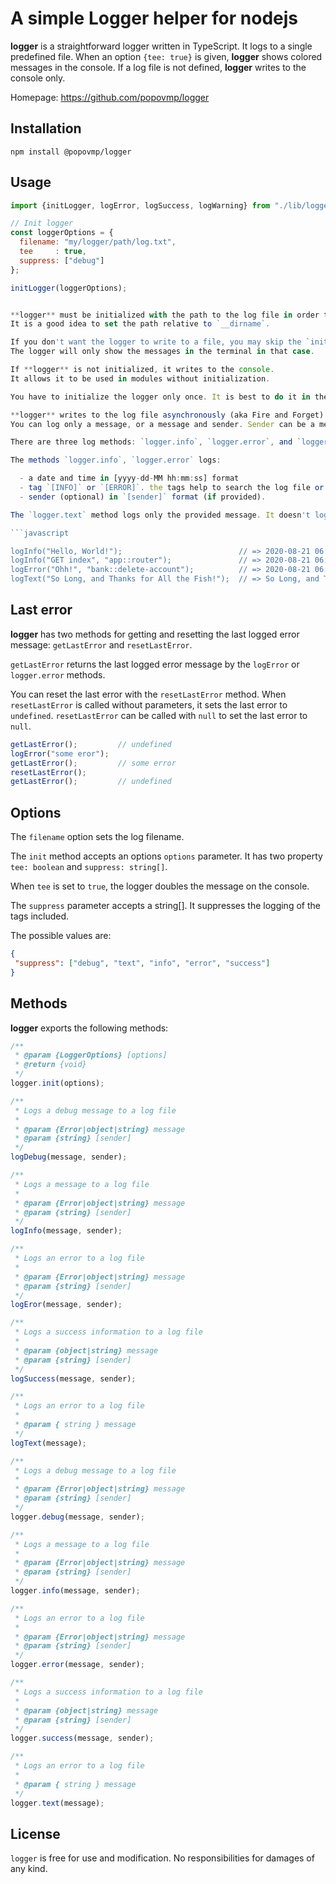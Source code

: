 # A simple Logger helper for nodejs

**logger** is a straightforward logger written in TypeScript. It logs to a single predefined file.
When an option `{tee: true}` is given, **logger** shows colored messages in the console.
If a log file is not defined, **logger** writes to the console only.

Homepage: https://github.com/popovmp/logger

## Installation

```
npm install @popovmp/logger
```

## Usage

```javascript
import {initLogger, logError, logSuccess, logWarning} from "./lib/logger.mts";

// Init logger
const loggerOptions = {
  filename: "my/logger/path/log.txt",
  tee     : true,
  suppress: ["debug"]
};

initLogger(loggerOptions);


**logger** must be initialized with the path to the log file in order to write the log.
It is a good idea to set the path relative to `__dirname`.

If you don't want the logger to write to a file, you may skip the `init` part or to call it without args.
The logger will only show the messages in the terminal in that case.

If **logger** is not initialized, it writes to the console.
It allows it to be used in modules without initialization.

You have to initialize the logger only once. It is best to do it in the application main script `index.mts`.

**logger** writes to the log file asynchronously (aka Fire and Forget).
You can log only a message, or a message and sender. Sender can be a method name or other hint.

There are three log methods: `logger.info`, `logger.error`, and `logger.text`.

The methods `logger.info`, `logger.error` logs:

  - a date and time in [yyyy-dd-MM hh:mm:ss] format
  - tag `[INFO]` or `[ERROR]`. the tags help to search the log file or `grep` it by a tag.
  - sender (optional) in `[sender]` format (if provided).

The `logger.text` method logs only the provided message. It doesn't log a date, a label or a sender.

```javascript

logInfo("Hello, World!");                          // => 2020-08-21 06:21:11 [INFO] Hello, World!
logInfo("GET index", "app::router");               // => 2020-08-21 06:21:11 [INFO] [app::router] GET index
logError("Ohh!", "bank::delete-account");          // => 2020-08-21 06:21:11 [ERROR] [bank::delete-account] Ohh!
logText("So Long, and Thanks for All the Fish!");  // => So Long, and Thanks for All the Fish!
```

## Last error

**logger** has two methods for getting and resetting the last logged error message: `getLastError` and `resetLastError`.

`getLastError` returns the last logged error message by the `logError` or `logger.error` methods.

You can reset the last error with the `resetLastError` method. When `resetLastError` is called without parameters,
it sets the last error to `undefined`. `resetLastError` can be called with `null` to set the last error to `null`.


```javascript
getLastError();         // undefined
logError("some eror");
getLastError();         // some error
resetLastError();
getLastError();         // undefined
```
## Options

The `filename` option sets the log filename.

The `init` method accepts an options `options` parameter. It has two property `tee: boolean` and `suppress: string[]`.

When `tee` is set to `true`, the logger doubles the message on the console.

The `suppress` parameter accepts a string[]. It suppresses the logging of the tags included.

The possible values are:

```json
{
 "suppress": ["debug", "text", "info", "error", "success"]
}
```

## Methods

**logger** exports the following methods:

```javascript
/**
 * @param {LoggerOptions} [options]
 * @return {void}
 */
logger.init(options);
```

```javascript
/**
 * Logs a debug message to a log file
 *
 * @param {Error|object|string} message
 * @param {string} [sender]
 */
logDebug(message, sender);
```

```javascript
/**
 * Logs a message to a log file
 *
 * @param {Error|object|string} message
 * @param {string} [sender]
 */
logInfo(message, sender);
```

```javascript
/**
 * Logs an error to a log file
 *
 * @param {Error|object|string} message
 * @param {string} [sender]
 */
logEror(message, sender);
```

```javascript
/**
 * Logs a success information to a log file
 *
 * @param {object|string} message
 * @param {string} [sender]
 */
logSuccess(message, sender);
```

```javascript
/**
 * Logs an error to a log file
 *
 * @param { string } message
 */
logText(message);
```

```javascript
/**
 * Logs a debug message to a log file
 *
 * @param {Error|object|string} message
 * @param {string} [sender]
 */
logger.debug(message, sender);
```

```javascript
/**
 * Logs a message to a log file
 *
 * @param {Error|object|string} message
 * @param {string} [sender]
 */
logger.info(message, sender);
```

```javascript
/**
 * Logs an error to a log file
 *
 * @param {Error|object|string} message
 * @param {string} [sender]
 */
logger.error(message, sender);
```

```javascript
/**
 * Logs a success information to a log file
 *
 * @param {object|string} message
 * @param {string} [sender]
 */
logger.success(message, sender);
```

```javascript
/**
 * Logs an error to a log file
 *
 * @param { string } message
 */
logger.text(message);
```

## License

`logger` is free for use and modification. No responsibilities for damages of any kind.

